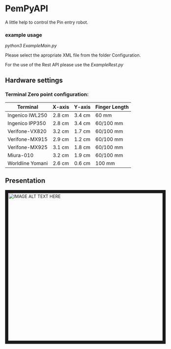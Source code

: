 # PemPyAPI

A little help to control the Pin entry robot. 

### example usage

*python3 ExampleMain.py*

Please select the apropriate XML file from the folder Configuration.

For the use of the Rest API please use the *ExampleRest.py*

## Hardware settings

### Terminal Zero point configuration:

|Terminal         | X-axis | Y-axis | Finger Length |
| --------------- |:------:|:------:|:--------------|
| Ingenico IWL250 | 2.8 cm | 3.4 cm | 60 mm         |
| Ingenico IPP350 | 2.8 cm | 3.4 cm | 60/100 mm        |
| Verifone-VX820  | 3.2 cm | 1.7 cm | 60/100 mm        |
| Verifone-MX915  | 2.9 cm | 1.2 cm | 60/100 mm        |
| Verifone-MX925  | 3.1 cm | 1.8 cm | 60/100 mm        |
| Miura-010       | 3.2 cm | 1.9 cm | 60/100 mm        |
| Worldline Yomani| 2.6 cm | 0.6 cm | 100 mm        |


## Presentation

<a href="http://www.youtube.com/watch?feature=player_embedded&v=SAwMnx8Vdb8
" target="_blank"><img src="http://img.youtube.com/vi/SAwMnx8Vdb8/0.jpg" 
alt="IMAGE ALT TEXT HERE" width="640" height="480" border="10" /></a>

